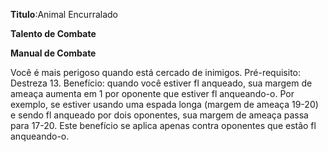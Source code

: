 **Titulo**:Animal Encurralado

**Talento de Combate**

**Manual de Combate**

 Você é mais perigoso quando está cercado de inimigos. Pré-requisito: Destreza 13. Benefício: quando você estiver fl anqueado, sua margem de ameaça aumenta em 1 por oponente que estiver fl anqueando-o. Por exemplo, se estiver usando uma espada longa (margem de ameaça 19-20) e sendo fl anqueado por dois oponentes, sua margem de ameaça passa para 17-20. Este benefício se aplica apenas contra oponentes que estão fl anqueando-o.